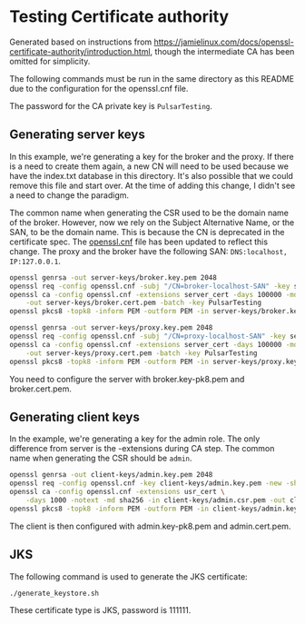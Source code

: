 # Testing Certificate authority

Generated based on instructions from https://jamielinux.com/docs/openssl-certificate-authority/introduction.html,
though the intermediate CA has been omitted for simplicity.

The following commands must be run in the same directory as this README due to the configuration for the openssl.cnf file.

The password for the CA private key is ```PulsarTesting```.

## Generating server keys

In this example, we're generating a key for the broker and the proxy. If there is a need to create them again, a new
CN will need to be used because we have the index.txt database in this directory. It's also possible that we could
remove this file and start over. At the time of adding this change, I didn't see a need to change the paradigm.

The common name when generating the CSR used to be the domain name of the broker. However, now we rely on the Subject
Alternative Name, or the SAN, to be the domain name. This is because the CN is deprecated in the certificate spec. The
[openssl.cnf](openssl.cnf) file has been updated to reflect this change. The proxy and the broker have the following
SAN: ```DNS:localhost, IP:127.0.0.1```.

```bash
openssl genrsa -out server-keys/broker.key.pem 2048
openssl req -config openssl.cnf -subj "/CN=broker-localhost-SAN" -key server-keys/broker.key.pem -new -sha256 -out server-keys/broker.csr.pem
openssl ca -config openssl.cnf -extensions server_cert -days 100000 -md sha256 -in server-keys/broker.csr.pem \
    -out server-keys/broker.cert.pem -batch -key PulsarTesting
openssl pkcs8 -topk8 -inform PEM -outform PEM -in server-keys/broker.key.pem -out server-keys/broker.key-pk8.pem -nocrypt

openssl genrsa -out server-keys/proxy.key.pem 2048
openssl req -config openssl.cnf -subj "/CN=proxy-localhost-SAN" -key server-keys/proxy.key.pem -new -sha256 -out server-keys/proxy.csr.pem
openssl ca -config openssl.cnf -extensions server_cert -days 100000 -md sha256 -in server-keys/proxy.csr.pem \
    -out server-keys/proxy.cert.pem -batch -key PulsarTesting
openssl pkcs8 -topk8 -inform PEM -outform PEM -in server-keys/proxy.key.pem -out server-keys/proxy.key-pk8.pem -nocrypt
```

You need to configure the server with broker.key-pk8.pem and broker.cert.pem.

## Generating client keys

In the example, we're generating a key for the admin role. The only difference from server is the -extensions during CA step.
The common name when generating the CSR should be ```admin```.

```bash
openssl genrsa -out client-keys/admin.key.pem 2048
openssl req -config openssl.cnf -key client-keys/admin.key.pem -new -sha256 -out client-keys/admin.csr.pem
openssl ca -config openssl.cnf -extensions usr_cert \
    -days 1000 -notext -md sha256 -in client-keys/admin.csr.pem -out client-keys/admin.cert.pem
openssl pkcs8 -topk8 -inform PEM -outform PEM -in client-keys/admin.key.pem -out client-keys/admin.key-pk8.pem -nocrypt
```

The client is then configured with admin.key-pk8.pem and admin.cert.pem.

## JKS

The following command is used to generate the JKS certificate:
```shell
./generate_keystore.sh
```

These certificate type is JKS, password is 111111.
